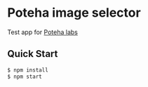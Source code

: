 # Poteha image selector
Test app for [Poteha labs](https://potehalabs.com/)

## Quick Start
```sh
$ npm install
$ npm start
```
